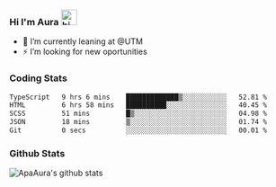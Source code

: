 ### Hi I'm Aura <img src="https://user-images.githubusercontent.com/1303154/88677602-1635ba80-d120-11ea-84d8-d263ba5fc3c0.gif" width="28px" alt="hi">

- 🔭 I’m currently leaning at @UTM
- ⚡ I’m looking for new oportunities


### Coding Stats

<!--START_SECTION:waka-->

```txt
TypeScript   9 hrs 6 mins    █████████████▒░░░░░░░░░░░   52.81 %
HTML         6 hrs 58 mins   ██████████░░░░░░░░░░░░░░░   40.45 %
SCSS         51 mins         █▒░░░░░░░░░░░░░░░░░░░░░░░   04.98 %
JSON         18 mins         ▒░░░░░░░░░░░░░░░░░░░░░░░░   01.74 %
Git          0 secs          ░░░░░░░░░░░░░░░░░░░░░░░░░   00.01 %
```

<!--END_SECTION:waka-->

### Github Stats

![ApaAura's github stats](https://github-readme-stats.vercel.app/api?username=ApaAura&count_private=true&theme=tokyonight&hide=contribs,prs)

